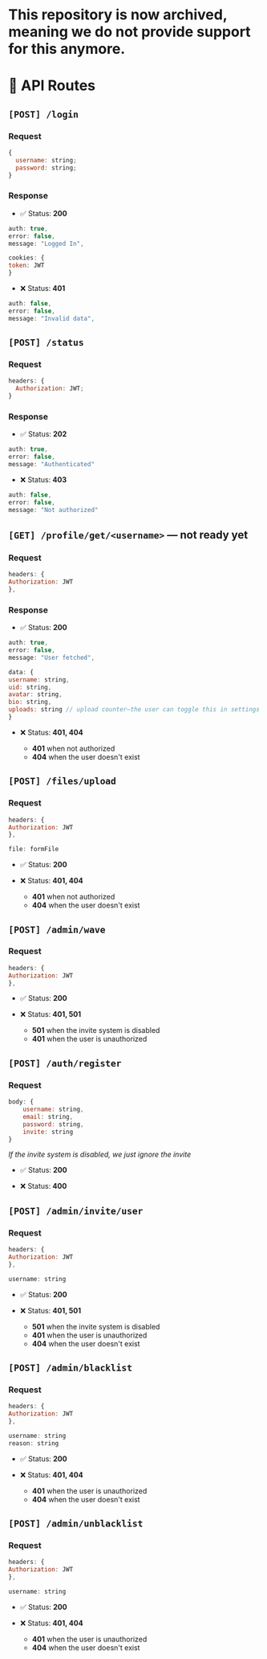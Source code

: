 # This repository is now archived, meaning we do not provide support for this anymore.

# 🚧 API Routes

## `[POST] /login`

### Request

```javascript
{
  username: string;
  password: string;
}
```

### Response

- ✅ Status: **200**

```javascript
auth: true,
error: false,
message: "Logged In",

cookies: {
token: JWT
}
```

- ❌ Status: **401**

```javascript
auth: false,
error: false,
message: "Invalid data",
```

## `[POST] /status`

### Request

```javascript
headers: {
  Authorization: JWT;
}
```

### Response

- ✅ Status: **202**

```javascript
auth: true,
error: false,
message: "Authenticated"
```

- ❌ Status: **403**

```javascript
auth: false,
error: false,
message: "Not authorized"
```

## `[GET] /profile/get/<username>` — not ready yet

### Request

```javascript
headers: {
Authorization: JWT
},
```

### Response

- ✅ Status: **200**

```javascript
auth: true,
error: false,
message: "User fetched",

data: {
username: string,
uid: string,
avatar: string,
bio: string,
uploads: string // upload counter—the user can toggle this in settings
}
```

- ❌ Status: **401, 404**

  - **401** when not authorized
  - **404** when the user doesn't exist

## `[POST] /files/upload`

### Request

```javascript
headers: {
Authorization: JWT
},

file: formFile
```

- ✅ Status: **200**

- ❌ Status: **401, 404**

  - **401** when not authorized
  - **404** when the user doesn't exist

## `[POST] /admin/wave`

### Request

```javascript
headers: {
Authorization: JWT
},
```

- ✅ Status: **200**

- ❌ Status: **401, 501**

  - **501** when the invite system is disabled
  - **401** when the user is unauthorized

## `[POST] /auth/register`

### Request

```javascript
body: {
    username: string,
    email: string,
    password: string,
    invite: string
}
```

_If the invite system is disabled, we just ignore the invite_

- ✅ Status: **200**

- ❌ Status: **400**

## `[POST] /admin/invite/user`

### Request

```javascript
headers: {
Authorization: JWT
},

username: string

```

- ✅ Status: **200**

- ❌ Status: **401, 501**

  - **501** when the invite system is disabled
  - **401** when the user is unauthorized
  - **404** when the user doesn't exist

## `[POST] /admin/blacklist`

### Request

```javascript
headers: {
Authorization: JWT
},

username: string
reason: string

```

- ✅ Status: **200**

- ❌ Status: **401, 404**

  - **401** when the user is unauthorized
  - **404** when the user doesn't exist

## `[POST] /admin/unblacklist`

### Request

```javascript
headers: {
Authorization: JWT
},

username: string

```

- ✅ Status: **200**

- ❌ Status: **401, 404**

  - **401** when the user is unauthorized
  - **404** when the user doesn't exist
